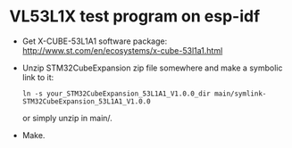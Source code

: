# VL53L1X test program on esp-idf

  * Get X-CUBE-53L1A1 software package:
http://www.st.com/en/ecosystems/x-cube-53l1a1.html

  * Unzip STM32CubeExpansion zip file somewhere and make a symbolic link to it:

        ln -s your_STM32CubeExpansion_53L1A1_V1.0.0_dir main/symlink-STM32CubeExpansion_53L1A1_V1.0.0

      or simply unzip in main/.

  * Make.

